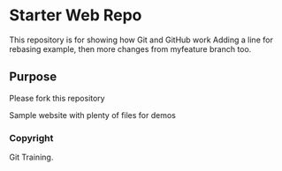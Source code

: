 # Starter Web Repo

This repository is for showing how Git and GitHub work
Adding a line for rebasing example, then more changes from myfeature branch too.

## Purpose
Please fork this repository

Sample website with plenty of files for demos
### Copyright
Git Training.